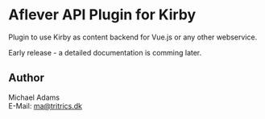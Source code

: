 # Aflever API Plugin for Kirby

Plugin to use Kirby as content backend for Vue.js or any other webservice.

Early release - a detailed documentation is comming later.

## Author

Michael Adams  
E-Mail: [ma@tritrics.dk](mailto:ma@tritrics.dk)